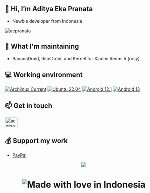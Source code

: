 ## 👋 Hi, I’m Aditya Eka Pranata
- Newbie developer from Indonesia
<p align="left"> <img src="https://komarev.com/ghpvc/?username=aepranata&label=Profile%20views&color=0e75b6&style=flat" alt="aepranata" /> </p>

## 🤔 What I'm maintaining
- BananaDroid, RiceDroid, and Kernel for Xiaomi Redmi 5 (rosy)

## 💻 Working environment
[![Archlinux Current](https://img.shields.io/badge/Archlinux-Current-blue?style=flat-square&logo=archlinux&logoColor=ffffff)](https://archlinux.org/)
[![Ubuntu 22.04](https://img.shields.io/badge/Ubuntu-22.04-orange?style=flat-square&logo=ubuntu&logoColor=ffffff)](https://releases.ubuntu.com/22.04/)
[![Android 12.1](https://img.shields.io/badge/Android-12.1-success?style=flat-square&logo=android&logoColor=ffffff)](https://www.android.com/)
[![Android 13](https://img.shields.io/badge/Android-13.0-success?style=flat-square&logo=android&logoColor=ffffff)](https://www.android.com/)

## 📫 Get in touch
<p align="left">
<a href="https://t.me/aeranata" target="blank"><img align="center" src="https://cdn.jsdelivr.net/npm/simple-icons@3.0.1/icons/telegram.svg" alt="aepranata" height="30" width="40" /></a>

## 💰 Support my work
 - [PayPal](https://paypal.me/aepranata)

<p align="center"> <img src="https://github-readme-streak-stats.herokuapp.com?user=aepranata&date_format=j%20M%5B%20Y%5D"/></p>

<h1 align="center">

![Made with love in Indonesia](https://madewithlove.now.sh/id?heart=true&template=for-the-badge)
</h1>
